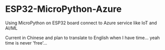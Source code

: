 # ESP32-MicroPython-Azure
Using MicroPython on ESP32 board connect to Azure service like IoT and AI/ML

Current in Chinese and plan to translate to English when I have time... yeah time is never 'free'...
